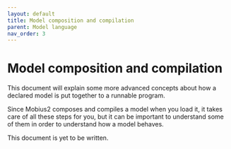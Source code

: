 ```yaml
---
layout: default
title: Model composition and compilation
parent: Model language
nav_order: 3
---
```


# Model composition and compilation

This document will explain some more advanced concepts about how a declared model is put together to a runnable program.

Since Mobius2 composes and compiles a model when you load it, it takes care of all these steps for you, but it can be important to understand some of them in order to understand how a model behaves.

This document is yet to be written.